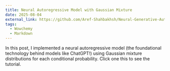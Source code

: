 ```yaml
---
title: Neural Autoregressive Model with Gaussian Mixture
date: 2025-08-04
external_link: https://github.com/Aref-Shahbakhsh/Neural-Generative-Auto-Regressive-Gussian-mixture
tags:
  - Wowchemy
  - Markdown
---
```


In this post, I implemented a neural autoregressive model (the foundational technology behind models like ChatGPT!) using Gaussian mixture distributions for each conditional probability. Click one this to see the tutorial. 

<!--more-->
